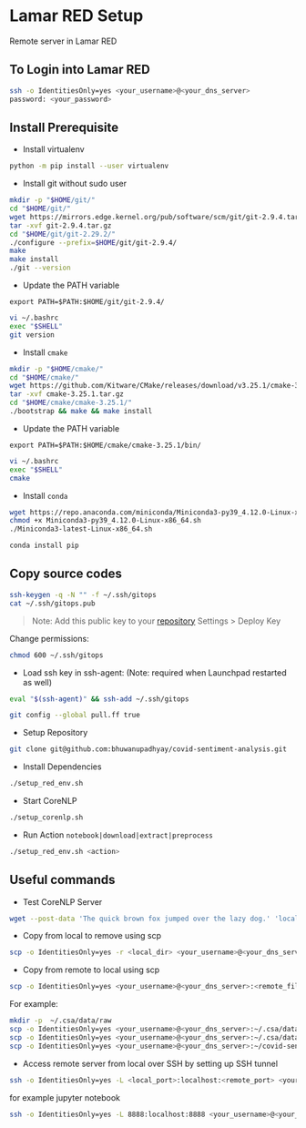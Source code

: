 # Lamar RED Setup

Remote server in Lamar RED

## To Login into Lamar RED

```bash
ssh -o IdentitiesOnly=yes <your_username>@<your_dns_server>
password: <your_password>
```

## Install Prerequisite

* Install virtualenv

```bash
python -m pip install --user virtualenv
```

* Install git without sudo user

```bash
mkdir -p "$HOME/git/"
cd "$HOME/git/"
wget https://mirrors.edge.kernel.org/pub/software/scm/git/git-2.9.4.tar.gz --no-check-certificate
tar -xvf git-2.9.4.tar.gz
cd "$HOME/git/git-2.29.2/"
./configure --prefix=$HOME/git/git-2.9.4/
make
make install
./git --version
```

* Update the PATH variable 

`export PATH=$PATH:$HOME/git/git-2.9.4/`

```bash
vi ~/.bashrc
exec "$SHELL"
git version
```

* Install `cmake`

```bash
mkdir -p "$HOME/cmake/"
cd "$HOME/cmake/"
wget https://github.com/Kitware/CMake/releases/download/v3.25.1/cmake-3.25.1.tar.gz --no-check-certificate
tar -xvf cmake-3.25.1.tar.gz
cd "$HOME/cmake/cmake-3.25.1/"
./bootstrap && make && make install
```

* Update the PATH variable

`export PATH=$PATH:$HOME/cmake/cmake-3.25.1/bin/`


```bash
vi ~/.bashrc
exec "$SHELL"
cmake
```

* Install `conda`

```bash
wget https://repo.anaconda.com/miniconda/Miniconda3-py39_4.12.0-Linux-x86_64.sh
chmod +x Miniconda3-py39_4.12.0-Linux-x86_64.sh
./Miniconda3-latest-Linux-x86_64.sh
```

```bash
conda install pip
```

## Copy source codes

```bash
ssh-keygen -q -N "" -f ~/.ssh/gitops
cat ~/.ssh/gitops.pub
```

> Note: Add this public key to your [repository](https://github.com:bhuwanupadhyay/covid-sentiment-analysis) Settings >
> Deploy Key

Change permissions:

```bash
chmod 600 ~/.ssh/gitops
```

* Load ssh key in ssh-agent: (Note: required when Launchpad restarted as well)

```bash
eval "$(ssh-agent)" && ssh-add ~/.ssh/gitops
```

```bash
git config --global pull.ff true
```

* Setup Repository

```bash
git clone git@github.com:bhuwanupadhyay/covid-sentiment-analysis.git
```

* Install Dependencies

```bash
./setup_red_env.sh
```

* Start CoreNLP

```bash
./setup_corenlp.sh
```

* Run Action `notebook|download|extract|preprocess`

```bash
./setup_red_env.sh <action>
```

## Useful commands

* Test CoreNLP Server
```bash
wget --post-data 'The quick brown fox jumped over the lazy dog.' 'localhost:9000/?properties={"annotators":"tokenize,pos","outputFormat":"json"}' -O -
```

* Copy from local to remove using scp

```bash
scp -o IdentitiesOnly=yes -r <local_dir> <your_username>@<your_dns_server>:<remote_dir>
```

* Copy from remote to local using scp

```bash
scp -o IdentitiesOnly=yes <your_username>@<your_dns_server>:<remote_filepath> <local_filepath>
```
For example:

```bash
mkdir -p  ~/.csa/data/raw
scp -o IdentitiesOnly=yes <your_username>@<your_dns_server>:~/.csa/data/raw/us-tweets.pkl ~/.csa/data/raw/us-tweets.pkl
scp -o IdentitiesOnly=yes <your_username>@<your_dns_server>:~/.csa/data/preprocess/us-tweets.pkl ~/.csa/data/preprocess/us-tweets.pkl
scp -o IdentitiesOnly=yes <your_username>@<your_dns_server>:~/covid-sentiment-analysis/notebooks/notebook.ipynb ./notebooks/notebook.ipynb
```

* Access remote server from local over SSH by setting up SSH tunnel

```bash
ssh -o IdentitiesOnly=yes -L <local_port>:localhost:<remote_port> <your_username>@<your_dns_server>
```

for example jupyter notebook

```bash
ssh -o IdentitiesOnly=yes -L 8888:localhost:8888 <your_username>@<your_dns_server>
```